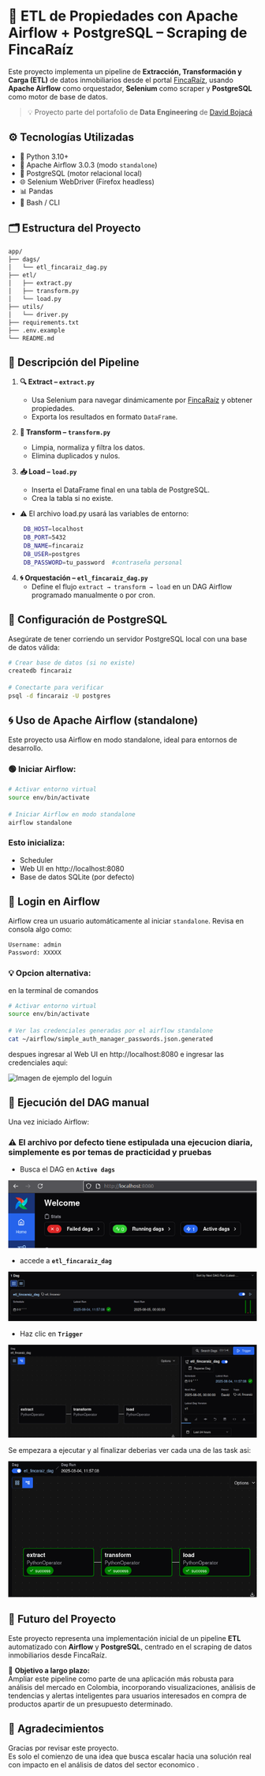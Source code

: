 # 🏡 ETL de Propiedades con Apache Airflow + PostgreSQL – Scraping de FincaRaíz

Este proyecto implementa un pipeline de **Extracción, Transformación y Carga (ETL)** de datos inmobiliarios desde el portal [FincaRaíz](https://www.fincaraiz.com.co), usando **Apache Airflow** como orquestador, **Selenium** como scraper y **PostgreSQL** como motor de base de datos.

> 💡 Proyecto parte del portafolio de **Data Engineering** de [David Bojacá](https://github.com/dsbojaca)



## ⚙️ Tecnologías Utilizadas

- 🐍 Python 3.10+
- 🔄 Apache Airflow 3.0.3 (modo `standalone`)
- 🐘 PostgreSQL (motor relacional local)
- 🌐 Selenium WebDriver (Firefox headless)
- 📊 Pandas
- 🐚 Bash / CLI



## 🗂️ Estructura del Proyecto

```
app/
├── dags/
│   └── etl_fincaraiz_dag.py  
├── etl/
│   ├── extract.py            
│   ├── transform.py         
│   └── load.py         
├── utils/
│   └── driver.py       
├── requirements.txt        
├── .env.example          
└── README.md
```

## 🚀 Descripción del Pipeline

1. **🔍 Extract – `extract.py`**
   - Usa Selenium para navegar dinámicamente por [FincaRaíz](https://www.fincaraiz.com.co) y obtener propiedades.
   - Exporta los resultados en formato `DataFrame`.

2. **🧹 Transform – `transform.py`**
   - Limpia, normaliza y filtra los datos.
   - Elimina duplicados y nulos.

3. **📥 Load – `load.py`**
   - Inserta el DataFrame final en una tabla de PostgreSQL.
   - Crea la tabla si no existe.
 - ⚠️ El archivo load.py usará las variables de entorno:
   ```bash
    DB_HOST=localhost
    DB_PORT=5432
    DB_NAME=fincaraiz
    DB_USER=postgres
    DB_PASSWORD=tu_password  #contraseña personal
    ```

4. **🌀 Orquestación – `etl_fincaraiz_dag.py`**
   - Define el flujo `extract → transform → load` en un DAG Airflow programado manualmente o por cron.
  



## 🐘 Configuración de PostgreSQL

Asegúrate de tener corriendo un servidor PostgreSQL local con una base de datos válida:

```bash
# Crear base de datos (si no existe)
createdb fincaraiz

# Conectarte para verificar
psql -d fincaraiz -U postgres
```


## 🌀 Uso de Apache Airflow (standalone)

Este proyecto usa Airflow en modo standalone, ideal para entornos de desarrollo.

### 🟢 Iniciar Airflow:
```bash
# Activar entorno virtual
source env/bin/activate

# Iniciar Airflow en modo standalone
airflow standalone

```

### Esto inicializa:
- Scheduler
- Web UI en http://localhost:8080
- Base de datos SQLite (por defecto)

## 🔐 Login en Airflow

Airflow crea un usuario automáticamente al iniciar `standalone`. Revisa en consola algo como:

```bash
Username: admin
Password: XXXXX
```
### 💡 Opcion alternativa:
en la terminal de comandos
```bash
# Activar entorno virtual
source env/bin/activate

# Ver las credenciales generadas por el airflow standalone 
cat ~/airflow/simple_auth_manager_passwords.json.generated

```
despues ingresar al Web UI en http://localhost:8080 e ingresar las credenciales aqui:

![Imagen de ejemplo del loguin](https://i.sstatic.net/zOqyzH65.png)

## 🔁 Ejecución del DAG manual

Una vez iniciado Airflow:

### ⚠️ El archivo por defecto tiene estipulada una ejecucion diaria, simplemente es por temas de practicidad y pruebas


- Busca el DAG en  **`Active dags`**

![Imagen](img/captura_1.png)

- accede a  **`etl_fincaraiz_dag`**

![Imagen](img/captura_2.png)

- Haz clic en **`Trigger`**

![Imagen](img/captura_3.png)

Se empezara a ejecutar y al finalizar deberias ver cada una de las task asi:

![Imagen](img/captura_4.png)




## 🚀 Futuro del Proyecto

Este proyecto representa una implementación inicial de un pipeline **ETL** automatizado con **Airflow** y **PostgreSQL**, centrado en el scraping de datos inmobiliarios desde FincaRaíz.  

🎯 **Objetivo a largo plazo:**  
Ampliar este pipeline como parte de una aplicación más robusta para análisis del mercado en Colombia, incorporando visualizaciones, análisis de tendencias y alertas inteligentes para usuarios interesados en compra de productos apartir de un presupuesto determinado.



## 🙌 Agradecimientos

Gracias por revisar este proyecto.  
Es solo el comienzo de una idea que busca escalar hacia una solución real con impacto en el análisis de datos del sector economico .

